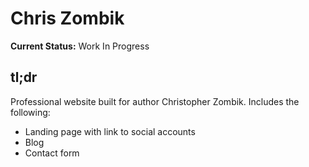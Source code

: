 # Chris Zombik

**Current Status:** Work In Progress

## tl;dr
Professional website built for author Christopher Zombik. Includes the following:

* Landing page with link to social accounts
* Blog
* Contact form

